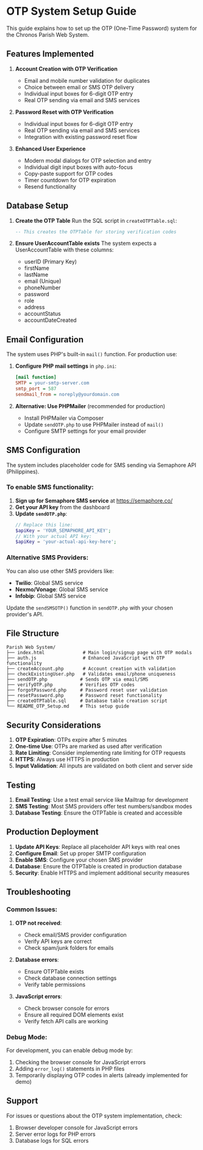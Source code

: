 # OTP System Setup Guide

This guide explains how to set up the OTP (One-Time Password) system for the Chronos Parish Web System.

## Features Implemented

1. **Account Creation with OTP Verification**
   - Email and mobile number validation for duplicates
   - Choice between email or SMS OTP delivery
   - Individual input boxes for 6-digit OTP entry
   - Real OTP sending via email and SMS services

2. **Password Reset with OTP Verification**
   - Individual input boxes for 6-digit OTP entry
   - Real OTP sending via email and SMS services
   - Integration with existing password reset flow

3. **Enhanced User Experience**
   - Modern modal dialogs for OTP selection and entry
   - Individual digit input boxes with auto-focus
   - Copy-paste support for OTP codes
   - Timer countdown for OTP expiration
   - Resend functionality

## Database Setup

1. **Create the OTP Table**
   Run the SQL script in `createOTPTable.sql`:
   ```sql
   -- This creates the OTPTable for storing verification codes
   ```

2. **Ensure UserAccountTable exists**
   The system expects a UserAccountTable with these columns:
   - userID (Primary Key)
   - firstName
   - lastName
   - email (Unique)
   - phoneNumber
   - password
   - role
   - address
   - accountStatus
   - accountDateCreated

## Email Configuration

The system uses PHP's built-in `mail()` function. For production use:

1. **Configure PHP mail settings** in `php.ini`:
   ```ini
   [mail function]
   SMTP = your-smtp-server.com
   smtp_port = 587
   sendmail_from = noreply@yourdomain.com
   ```

2. **Alternative: Use PHPMailer** (recommended for production)
   - Install PHPMailer via Composer
   - Update `sendOTP.php` to use PHPMailer instead of `mail()`
   - Configure SMTP settings for your email provider

## SMS Configuration

The system includes placeholder code for SMS sending via Semaphore API (Philippines).

### To enable SMS functionality:

1. **Sign up for Semaphore SMS service** at https://semaphore.co/
2. **Get your API key** from the dashboard
3. **Update `sendOTP.php`**:
   ```php
   // Replace this line:
   $apiKey = 'YOUR_SEMAPHORE_API_KEY';
   // With your actual API key:
   $apiKey = 'your-actual-api-key-here';
   ```

### Alternative SMS Providers:

You can also use other SMS providers like:
- **Twilio**: Global SMS service
- **Nexmo/Vonage**: Global SMS service
- **Infobip**: Global SMS service

Update the `sendSMSOTP()` function in `sendOTP.php` with your chosen provider's API.

## File Structure

```
Parish Web System/
├── index.html              # Main login/signup page with OTP modals
├── auth.js                 # Enhanced JavaScript with OTP functionality
├── createAccount.php       # Account creation with validation
├── checkExistingUser.php   # Validates email/phone uniqueness
├── sendOTP.php            # Sends OTP via email/SMS
├── verifyOTP.php          # Verifies OTP codes
├── forgotPassword.php     # Password reset user validation
├── resetPassword.php      # Password reset functionality
├── createOTPTable.sql     # Database table creation script
└── README_OTP_Setup.md    # This setup guide
```

## Security Considerations

1. **OTP Expiration**: OTPs expire after 5 minutes
2. **One-time Use**: OTPs are marked as used after verification
3. **Rate Limiting**: Consider implementing rate limiting for OTP requests
4. **HTTPS**: Always use HTTPS in production
5. **Input Validation**: All inputs are validated on both client and server side

## Testing

1. **Email Testing**: Use a test email service like Mailtrap for development
2. **SMS Testing**: Most SMS providers offer test numbers/sandbox modes
3. **Database Testing**: Ensure the OTPTable is created and accessible

## Production Deployment

1. **Update API Keys**: Replace all placeholder API keys with real ones
2. **Configure Email**: Set up proper SMTP configuration
3. **Enable SMS**: Configure your chosen SMS provider
4. **Database**: Ensure the OTPTable is created in production database
5. **Security**: Enable HTTPS and implement additional security measures

## Troubleshooting

### Common Issues:

1. **OTP not received**:
   - Check email/SMS provider configuration
   - Verify API keys are correct
   - Check spam/junk folders for emails

2. **Database errors**:
   - Ensure OTPTable exists
   - Check database connection settings
   - Verify table permissions

3. **JavaScript errors**:
   - Check browser console for errors
   - Ensure all required DOM elements exist
   - Verify fetch API calls are working

### Debug Mode:

For development, you can enable debug mode by:
1. Checking the browser console for JavaScript errors
2. Adding `error_log()` statements in PHP files
3. Temporarily displaying OTP codes in alerts (already implemented for demo)

## Support

For issues or questions about the OTP system implementation, check:
1. Browser developer console for JavaScript errors
2. Server error logs for PHP errors
3. Database logs for SQL errors
